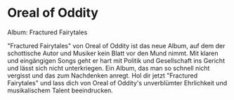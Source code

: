# Oreal of Oddity

Album: Fractured Fairytales

"Fractured Fairytales" von Oreal of Oddity ist das neue Album, auf dem der schottische Autor und Musiker kein Blatt vor den Mund nimmt. Mit klaren und eingängigen Songs geht er hart mit Politik und Gesellschaft ins Gericht und lässt sich nicht unterkriegen. Ein Album, das man so schnell nicht vergisst und das zum Nachdenken anregt. Hol dir jetzt "Fractured Fairytales" und lass dich von Oreal of Oddity's unverblümter Ehrlichkeit und musikalischem Talent beeindrucken.